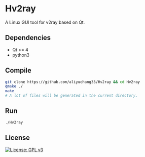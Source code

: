 # Hv2ray
A Linux GUI tool for v2ray based on Qt.

## Dependencies
- Qt >= 4
- python3

## Compile
```bash
git clone https://github.com/aliyuchang33/Hv2ray && cd Hv2ray
qmake ./
make
# A lot of files will be generated in the current directory.
```

## Run

```bash
./Hv2ray
```

## License

[![License: GPL v3](https://img.shields.io/badge/License-GPL%20v3-blue.svg)](https://www.gnu.org/licenses/gpl-3.0)
